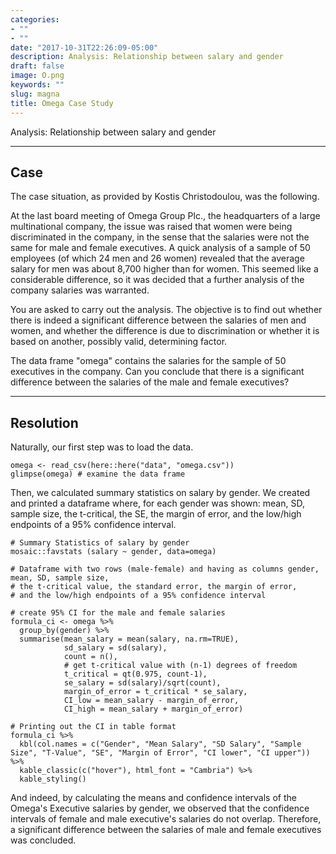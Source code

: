 ```yaml
---
categories:
- ""
- ""
date: "2017-10-31T22:26:09-05:00"
description: Analysis: Relationship between salary and gender
draft: false
image: O.png
keywords: ""
slug: magna
title: Omega Case Study
---
```


Analysis: Relationship between salary and gender

---
Case 
---

The case situation, as provided by Kostis Christodoulou, was the following. 

At the last board meeting of Omega Group Plc., the headquarters of a large multinational company, the issue was raised that women were being discriminated in the company, in the sense that the salaries were not the same for male and female executives. A quick analysis of a sample of 50 employees (of which 24 men and 26 women) revealed that the average salary for men was about 8,700 higher than for women. This seemed like a considerable difference, so it was decided that a further analysis of the company salaries was warranted. 

You are asked to carry out the analysis. The objective is to find out whether there is indeed a significant difference between the salaries of men and women, and whether the difference is due to discrimination or whether it is based on another, possibly valid, determining factor. 

The data frame "omega"  contains the salaries for the sample of 50 executives in the company. Can you conclude that there is a significant difference between the salaries of the male and female executives?

---
Resolution 
---

Naturally, our first step was to load the data. 

```{r load_omega_data}
omega <- read_csv(here::here("data", "omega.csv"))
glimpse(omega) # examine the data frame
```

Then, we calculated summary statistics on salary by gender. We created and printed a dataframe where, for each gender was shown: mean, SD, sample size, the t-critical, the SE, the margin of error, and the low/high endpoints of a 95% confidence interval. 


```{r, confint_single_valiables}
# Summary Statistics of salary by gender
mosaic::favstats (salary ~ gender, data=omega)

# Dataframe with two rows (male-female) and having as columns gender, mean, SD, sample size, 
# the t-critical value, the standard error, the margin of error, 
# and the low/high endpoints of a 95% confidence interval

# create 95% CI for the male and female salaries 
formula_ci <- omega %>% 
  group_by(gender) %>% 
  summarise(mean_salary = mean(salary, na.rm=TRUE),
            sd_salary = sd(salary),
            count = n(),
            # get t-critical value with (n-1) degrees of freedom
            t_critical = qt(0.975, count-1),
            se_salary = sd(salary)/sqrt(count),
            margin_of_error = t_critical * se_salary,
            CI_low = mean_salary - margin_of_error,
            CI_high = mean_salary + margin_of_error)

# Printing out the CI in table format
formula_ci %>%
  kbl(col.names = c("Gender", "Mean Salary", "SD Salary", "Sample Size", "T-Value", "SE", "Margin of Error", "CI lower", "CI upper")) %>% 
  kable_classic(c("hover"), html_font = "Cambria") %>%
  kable_styling()

```

And indeed, by calculating the means and confidence intervals of the Omega's Executive salaries by gender, we observed that the confidence intervals of female and male executive's salaries do not overlap. Therefore, a significant difference between the salaries of male and female executives was concluded. 

